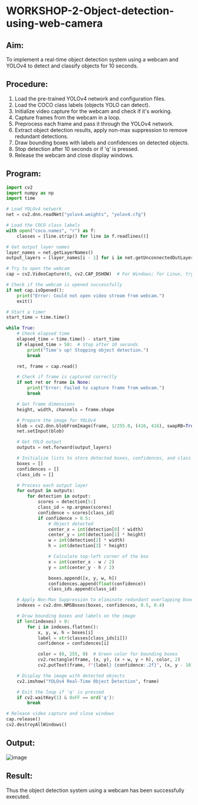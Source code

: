 # WORKSHOP-2-Object-detection-using-web-camera
## Aim:

To implement a real-time object detection system using a webcam and YOLOv4 to detect and classify objects for 10 seconds.
## Procedure:

1. Load the pre-trained YOLOv4 network and configuration files.
2. Load the COCO class labels (objects YOLO can detect).
3. Initialize video capture for the webcam and check if it's working.
4. Capture frames from the webcam in a loop.
5. Preprocess each frame and pass it through the YOLOv4 network.
6. Extract object detection results, apply non-max suppression to remove redundant detections.
7. Draw bounding boxes with labels and confidences on detected objects.
8. Stop detection after 10 seconds or if 'q' is pressed.
9. Release the webcam and close display windows.

## Program:
```python
import cv2
import numpy as np
import time

# Load YOLOv4 network
net = cv2.dnn.readNet("yolov4.weights", "yolov4.cfg")

# Load the COCO class labels
with open("coco.names", "r") as f:
    classes = [line.strip() for line in f.readlines()]

# Get output layer names
layer_names = net.getLayerNames()
output_layers = [layer_names[i - 1] for i in net.getUnconnectedOutLayers().flatten()]

# Try to open the webcam
cap = cv2.VideoCapture(0, cv2.CAP_DSHOW)  # For Windows; for Linux, try cv2.CAP_V4L2 or cv2.CAP_ANY

# Check if the webcam is opened successfully
if not cap.isOpened():
    print("Error: Could not open video stream from webcam.")
    exit()

# Start a timer
start_time = time.time()

while True:
    # Check elapsed time
    elapsed_time = time.time() - start_time
    if elapsed_time > 50:  # Stop after 10 seconds
        print("Time's up! Stopping object detection.")
        break

    ret, frame = cap.read()

    # Check if frame is captured correctly
    if not ret or frame is None:
        print("Error: Failed to capture frame from webcam.")
        break

    # Get frame dimensions
    height, width, channels = frame.shape

    # Prepare the image for YOLOv4
    blob = cv2.dnn.blobFromImage(frame, 1/255.0, (416, 416), swapRB=True, crop=False)
    net.setInput(blob)

    # Get YOLO output
    outputs = net.forward(output_layers)

    # Initialize lists to store detected boxes, confidences, and class IDs
    boxes = []
    confidences = []
    class_ids = []

    # Process each output layer
    for output in outputs:
        for detection in output:
            scores = detection[5:]
            class_id = np.argmax(scores)
            confidence = scores[class_id]
            if confidence > 0.5:
                # Object detected
                center_x = int(detection[0] * width)
                center_y = int(detection[1] * height)
                w = int(detection[2] * width)
                h = int(detection[3] * height)

                # Calculate top-left corner of the box
                x = int(center_x - w / 2)
                y = int(center_y - h / 2)

                boxes.append([x, y, w, h])
                confidences.append(float(confidence))
                class_ids.append(class_id)

    # Apply Non-Max Suppression to eliminate redundant overlapping boxes
    indexes = cv2.dnn.NMSBoxes(boxes, confidences, 0.5, 0.4)

    # Draw bounding boxes and labels on the image
    if len(indexes) > 0:
        for i in indexes.flatten():
            x, y, w, h = boxes[i]
            label = str(classes[class_ids[i]])
            confidence = confidences[i]

            color = (0, 255, 0)  # Green color for bounding boxes
            cv2.rectangle(frame, (x, y), (x + w, y + h), color, 2)
            cv2.putText(frame, f"{label} {confidence:.2f}", (x, y - 10), cv2.FONT_HERSHEY_SIMPLEX, 0.5, color, 2)

    # Display the image with detected objects
    cv2.imshow("YOLOv4 Real-Time Object Detection", frame)

    # Exit the loop if 'q' is pressed
    if cv2.waitKey(1) & 0xFF == ord('q'):
        break

# Release video capture and close windows
cap.release()
cv2.destroyAllWindows()
```

## Output:

![image](https://github.com/user-attachments/assets/a10595bf-01df-44f6-8ba3-0ae3b3f6a2be)

## Result:
Thus the object detection system using a webcam has been successfully executed.




